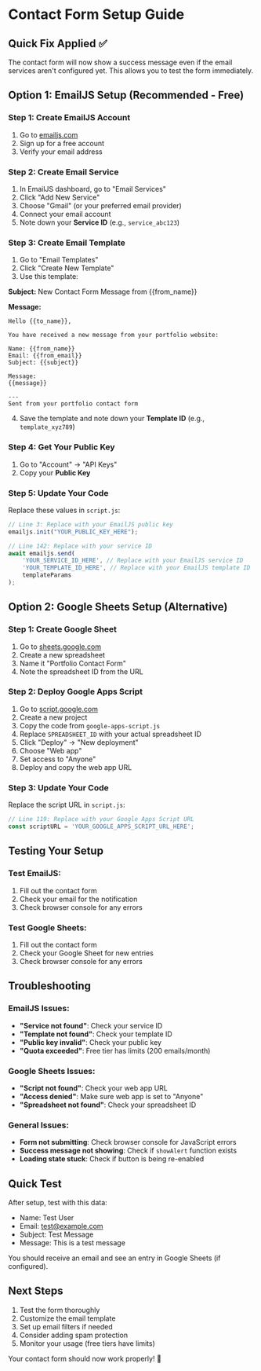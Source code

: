# Contact Form Setup Guide

## Quick Fix Applied ✅
The contact form will now show a success message even if the email services aren't configured yet. This allows you to test the form immediately.

## Option 1: EmailJS Setup (Recommended - Free)

### Step 1: Create EmailJS Account
1. Go to [emailjs.com](https://emailjs.com)
2. Sign up for a free account
3. Verify your email address

### Step 2: Create Email Service
1. In EmailJS dashboard, go to "Email Services"
2. Click "Add New Service"
3. Choose "Gmail" (or your preferred email provider)
4. Connect your email account
5. Note down your **Service ID** (e.g., `service_abc123`)

### Step 3: Create Email Template
1. Go to "Email Templates"
2. Click "Create New Template"
3. Use this template:

**Subject:** New Contact Form Message from {{from_name}}

**Message:**
```
Hello {{to_name}},

You have received a new message from your portfolio website:

Name: {{from_name}}
Email: {{from_email}}
Subject: {{subject}}

Message:
{{message}}

---
Sent from your portfolio contact form
```

4. Save the template and note down your **Template ID** (e.g., `template_xyz789`)

### Step 4: Get Your Public Key
1. Go to "Account" → "API Keys"
2. Copy your **Public Key**

### Step 5: Update Your Code
Replace these values in `script.js`:

```javascript
// Line 3: Replace with your EmailJS public key
emailjs.init("YOUR_PUBLIC_KEY_HERE");

// Line 142: Replace with your service ID
await emailjs.send(
    'YOUR_SERVICE_ID_HERE', // Replace with your EmailJS service ID
    'YOUR_TEMPLATE_ID_HERE', // Replace with your EmailJS template ID
    templateParams
);
```

## Option 2: Google Sheets Setup (Alternative)

### Step 1: Create Google Sheet
1. Go to [sheets.google.com](https://sheets.google.com)
2. Create a new spreadsheet
3. Name it "Portfolio Contact Form"
4. Note the spreadsheet ID from the URL

### Step 2: Deploy Google Apps Script
1. Go to [script.google.com](https://script.google.com)
2. Create a new project
3. Copy the code from `google-apps-script.js`
4. Replace `SPREADSHEET_ID` with your actual spreadsheet ID
5. Click "Deploy" → "New deployment"
6. Choose "Web app"
7. Set access to "Anyone"
8. Deploy and copy the web app URL

### Step 3: Update Your Code
Replace the script URL in `script.js`:

```javascript
// Line 119: Replace with your Google Apps Script URL
const scriptURL = 'YOUR_GOOGLE_APPS_SCRIPT_URL_HERE';
```

## Testing Your Setup

### Test EmailJS:
1. Fill out the contact form
2. Check your email for the notification
3. Check browser console for any errors

### Test Google Sheets:
1. Fill out the contact form
2. Check your Google Sheet for new entries
3. Check browser console for any errors

## Troubleshooting

### EmailJS Issues:
- **"Service not found"**: Check your service ID
- **"Template not found"**: Check your template ID
- **"Public key invalid"**: Check your public key
- **"Quota exceeded"**: Free tier has limits (200 emails/month)

### Google Sheets Issues:
- **"Script not found"**: Check your web app URL
- **"Access denied"**: Make sure web app is set to "Anyone"
- **"Spreadsheet not found"**: Check your spreadsheet ID

### General Issues:
- **Form not submitting**: Check browser console for JavaScript errors
- **Success message not showing**: Check if `showAlert` function exists
- **Loading state stuck**: Check if button is being re-enabled

## Quick Test
After setup, test with this data:
- Name: Test User
- Email: test@example.com
- Subject: Test Message
- Message: This is a test message

You should receive an email and see an entry in Google Sheets (if configured).

## Next Steps
1. Test the form thoroughly
2. Customize the email template
3. Set up email filters if needed
4. Consider adding spam protection
5. Monitor your usage (free tiers have limits)

Your contact form should now work properly! 🎉 